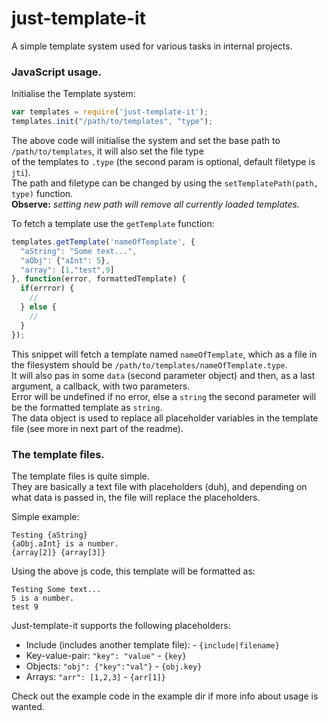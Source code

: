 just-template-it
=====================

A simple template system used for various tasks in internal projects.  

### JavaScript usage.

Initialise the Template system:

```javascript
var templates = require('just-template-it');
templates.init("/path/to/templates", "type");
```

The above code will initialise the system and set the base path to `/path/to/templates`, it will also set the file type  
of the templates to `.type` (the second param is optional, default filetype is `jti`).  
The path and filetype can be changed by using the `setTemplatePath(path, type)` function.  
**Observe:** *setting new path will remove all currently loaded templates.*

To fetch a template use the `getTemplate` function:

```javascript
templates.getTemplate('nameOfTemplate', {
  "aString": "Some text...",
  "aObj": {"aInt": 5},
  "array": [1,"test",9]
}, function(error, formattedTemplate) {
  if(errror) {
    //
  } else {
    //
  }
});
```
This snippet will fetch a template named `nameOfTemplate`, which as a file in the filesystem should be `/path/to/templates/nameOfTemplate.type`.  
It will also pas in some `data` (second parameter object) and then, as a last argument, a callback, with two parameters.  
Error will be undefined if no error, else a `string` the second parameter will be the formatted template as `string`.  
The data object is used to replace all placeholder variables in the template file (see more in next part of the readme).


### The template files.
The template files is quite simple.  
They are basically a text file with placeholders (duh), and depending on what data is passed in, the file will replace the placeholders.  

Simple example:
```
Testing {aString}
{aObj.aInt} is a number.
{array[2]} {array[3]}
```
Using the above js code, this template will be formatted as:
```
Testing Some text...
5 is a number.
test 9
```

Just-template-it supports the following placeholders:  

  * Include (includes another template file): - `{include|filename}`
  * Key-value-pair: `"key": "value"` - `{key}`
  * Objects: `"obj": {"key":"val"}` - `{obj.key}`
  * Arrays: `"arr": [1,2,3]` - `{arr[1]}`


Check out the example code in the example dir if more info about usage is wanted.
